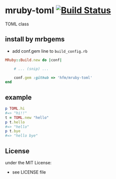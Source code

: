 # mruby-toml   [![Build Status](https://travis-ci.org/hfm/mruby-toml.svg?branch=master)](https://travis-ci.org/hfm/mruby-toml)
TOML class
## install by mrbgems
- add conf.gem line to `build_config.rb`

```ruby
MRuby::Build.new do |conf|

    # ... (snip) ...

    conf.gem :github => 'hfm/mruby-toml'
end
```
## example
```ruby
p TOML.hi
#=> "hi!!"
t = TOML.new "hello"
p t.hello
#=> "hello"
p t.bye
#=> "hello bye"
```

## License
under the MIT License:
- see LICENSE file
